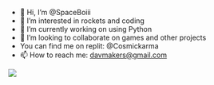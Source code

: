 - 👋 Hi, I’m @SpaceBoiii
- 👀 I’m interested in rockets and coding
- 🌱 I’m currently working on using Python
- 💞️ I’m looking to collaborate on games and other projects
- You can find me on replit: @Cosmickarma
- 📫 How to reach me: davmakers@gmail.com

![](http://github-profile-summary-cards.vercel.app/api/cards/profile-details?username=SpaceBoiii&theme=solarized_dark)
<!---
SpaceBoiii/SpaceBoiii is a ✨ special ✨ repository because its `README.md` (this file) appears on your GitHub profile.
You can click the Preview link to take a look at your changes.
--->
